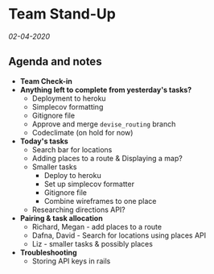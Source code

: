 # Team Stand-Up 
*02-04-2020*

## Agenda and notes

- **Team Check-in**
- **Anything left to complete from yesterday's tasks?**
  - Deployment to heroku
  - Simplecov formatting
  - Gitignore file
  - Approve and merge `devise_routing` branch
  - Codeclimate (on hold for now)
- **Today's tasks**
  - Search bar for locations
  - Adding places to a route & Displaying a map? 
  - Smaller tasks
      - Deploy to heroku
      - Set up simplecov formatter
      - Gitignore file
      - Combine wireframes to one place
  - Researching directions API?
- **Pairing & task allocation**
  - Richard, Megan - add places to a route
  - Dafna, David - Search for locations using places API
  - Liz - smaller tasks & possibly places
- **Troubleshooting**
  - Storing API keys in rails


